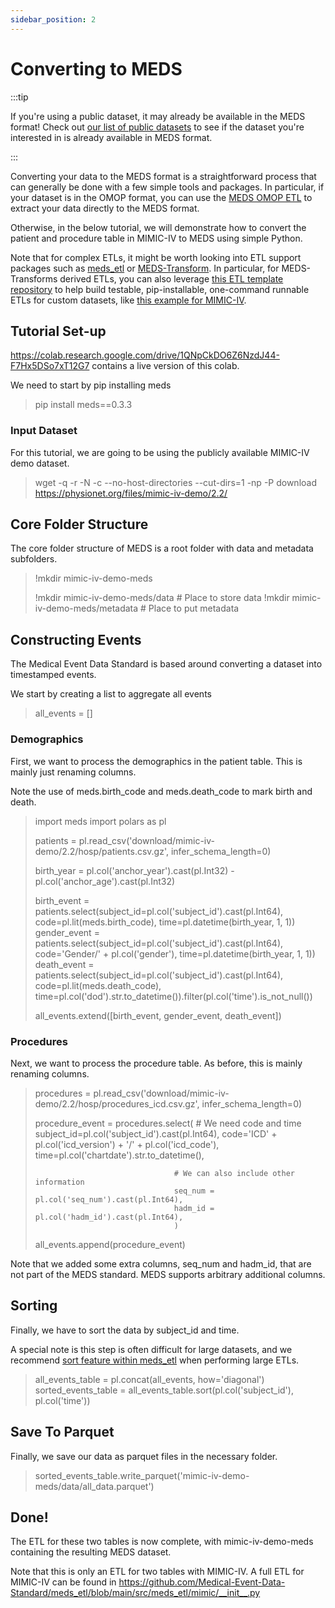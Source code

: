 ```yaml
---
sidebar_position: 2
---
```


# Converting to MEDS

:::tip

If you're using a public dataset, it may already be available in the MEDS format! Check out
[our list of public datasets](/docs/MEDS_datasets_and_models) to see if the dataset you're interested in
is already available in MEDS format.

:::

Converting your data to the MEDS format is a straightforward process that can generally be done with a few
simple tools and packages. In particular, if your dataset is in the OMOP format, you can use the [MEDS OMOP
ETL](https://github.com/Medical-Event-Data-Standard/meds_etl/tree/main?tab=readme-ov-file#omop) to extract
your data directly to the MEDS format.

Otherwise, in the below tutorial, we will demonstrate how to convert the patient and procedure table in MIMIC-IV to MEDS using simple Python.

Note that for complex ETLs, it might be worth looking into ETL support packages such as [meds_etl](https://github.com/Medical-Event-Data-Standard/meds_etl/) or [MEDS-Transform](https://meds-transforms.readthedocs.io/en/stable/).
In particular, for MEDS-Transforms derived ETLs, you can also leverage
[this ETL template repository](https://github.com/mmcdermott/ETL_MEDS_Template) to help build testable,
pip-installable, one-command runnable ETLs for custom datasets, like
[this example for MIMIC-IV](https://github.com/mmcdermott/MIMIC_IV_MEDS).


## Tutorial Set-up

https://colab.research.google.com/drive/1QNpCkDO6Z6NzdJ44-F7Hx5DSo7xT12G7 contains a live version of this colab.

We need to start by pip installing meds

> pip install meds==0.3.3

### Input Dataset

For this tutorial, we are going to be using the publicly available MIMIC-IV demo dataset.

> wget -q -r -N -c --no-host-directories --cut-dirs=1 -np -P download https://physionet.org/files/mimic-iv-demo/2.2/

## Core Folder Structure

The core folder structure of MEDS is a root folder with data and metadata subfolders.

> !mkdir mimic-iv-demo-meds
> 
> !mkdir mimic-iv-demo-meds/data # Place to store data
> !mkdir mimic-iv-demo-meds/metadata # Place to put metadata

## Constructing Events

The Medical Event Data Standard is based around converting a dataset into timestamped events.

We start by creating a list to aggregate all events

> all_events = []

### Demographics

First, we want to process the demographics in the patient table. This is mainly just renaming columns.

Note the use of meds.birth_code and meds.death_code to mark birth and death.

> import meds
> import polars as pl
> 
> patients = pl.read_csv('download/mimic-iv-demo/2.2/hosp/patients.csv.gz', infer_schema_length=0)
> 
> birth_year = pl.col('anchor_year').cast(pl.Int32) - pl.col('anchor_age').cast(pl.Int32)
> 
> 
> birth_event = patients.select(subject_id=pl.col('subject_id').cast(pl.Int64), code=pl.lit(meds.birth_code), time=pl.datetime(birth_year, 1, 1))
> gender_event = patients.select(subject_id=pl.col('subject_id').cast(pl.Int64), code='Gender/' + pl.col('gender'), time=pl.datetime(birth_year, 1, 1))
> death_event = patients.select(subject_id=pl.col('subject_id').cast(pl.Int64), code=pl.lit(meds.death_code), time=pl.col('dod').str.to_datetime()).filter(pl.col('time').is_not_null())
> 
> all_events.extend([birth_event, gender_event, death_event])


### Procedures

Next, we want to process the procedure table. As before, this is mainly renaming columns.

> procedures = pl.read_csv('download/mimic-iv-demo/2.2/hosp/procedures_icd.csv.gz', infer_schema_length=0)
> 
> procedure_event = procedures.select(
>                                    # We need code and time
>                                    subject_id=pl.col('subject_id').cast(pl.Int64),
>                                    code='ICD' + pl.col('icd_version') + '/' + pl.col('icd_code'),
>                                    time=pl.col('chartdate').str.to_datetime(),
>
>                                    # We can also include other information
>                                    seq_num = pl.col('seq_num').cast(pl.Int64),
>                                    hadm_id = pl.col('hadm_id').cast(pl.Int64),
>                                    )
> 
> all_events.append(procedure_event)

Note that we added some extra columns, seq_num and hadm_id, that are not part of the MEDS standard. MEDS supports arbitrary additional columns.

## Sorting

Finally, we have to sort the data by subject_id and time.

A special note is this step is often difficult for large datasets, and we recommend [sort feature within meds_etl](https://github.com/Medical-Event-Data-Standard/meds_etl?tab=readme-ov-file#meds-unsorted) when performing large ETLs.

> all_events_table = pl.concat(all_events, how='diagonal')
> sorted_events_table = all_events_table.sort(pl.col('subject_id'), pl.col('time'))

## Save To Parquet

Finally, we save our data as parquet files in the necessary folder.

> sorted_events_table.write_parquet('mimic-iv-demo-meds/data/all_data.parquet')

## Done!

The ETL for these two tables is now complete, with mimic-iv-demo-meds containing the resulting MEDS dataset.

Note that this is only an ETL for two tables with MIMIC-IV. A full ETL for MIMIC-IV can be found in https://github.com/Medical-Event-Data-Standard/meds_etl/blob/main/src/meds_etl/mimic/__init__.py
